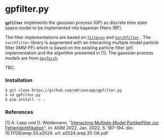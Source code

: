 # gpfilter.py

**`gpfilter`** implements the gaussian process (GP) as discrete time state space model to be implemented into bayesian filters (BF).

The filter implementations are based on 
[`filterpy`](https://github.com/rlabbe/filterpy) 
and
[`torchfilter`](https://github.com/stanford-iprl-lab/torchfilter)
.
The `torchfilter` library is augmented with an interacting multiple model particle filter (IMM-PF) which is based on the existing particle filter (pf) implementation and the algorithm presented in [1].
The gaussian process models are from [`GpyTorch`](https://github.com/cornellius-gp/gpytorch).


TBC.


### Installation

```bash
$ git clone https://github.com/adrianLepp/gpfilter.py
$ cd gpfilter.py
$ pip install -e .
```

### References

[1] A. Lepp und D. Weidemann,
"[Interacting-Multiple-Model Partikelfilter zur Fehleridentifikation](https://www.asim-gi.org/fileadmin/user_upload_asim/ASIM_Publikationen_OA/AM180/a2024.arep.20_OA.pdf)",
in: ASIM 2022, Jan. 2022, S. 187–194. doi: 10.11128/arep.20.a2024. url:
a2024.arep.20 OA.pdf

